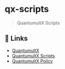 # qx-scripts
> QuantumultX Scripts

## 🔗 Links
- [QuantumultX](https://github.com/crossutility/Quantumult-X)
- [QuantumultX Scripts](https://github.com/DivineEngine/Profiles/tree/master/Quantumult)
- [QuantumultX Policy](https://github.com/Fndroid/jsbox_script/wiki/%E5%85%B3%E4%BA%8E%E7%AD%96%E7%95%A5%E7%BB%84%E7%9A%84%E7%90%86%E8%A7%A3)